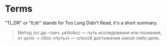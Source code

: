 # Terms

"TL;DR" or "tl;dr" stands for Too Long Didn't Read, it's a short summary.

> Ме́тод (от др.-греч. μέθοδος — путь исследования или познания, от μετά- + ὁδός «путь») —
> способ достижения какой-либо цели.
